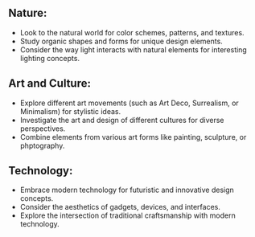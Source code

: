 ## Nature:
 - Look to the natural world for color schemes, patterns, and textures.
 - Study organic shapes and forms for unique design elements.
 - Consider the way light interacts with natural elements for interesting lighting concepts.

## Art and Culture:
 - Explore different art movements (such as Art Deco, Surrealism, or Minimalism) for stylistic ideas.
 - Investigate the art and design of different cultures for diverse perspectives.
 - Combine elements from various art forms like painting, sculpture, or phptography.

## Technology:
 - Embrace modern technology for futuristic and innovative design concepts.
 - Consider the aesthetics of gadgets, devices, and interfaces.
 - Explore the intersection of traditional craftsmanship with modern technology.
